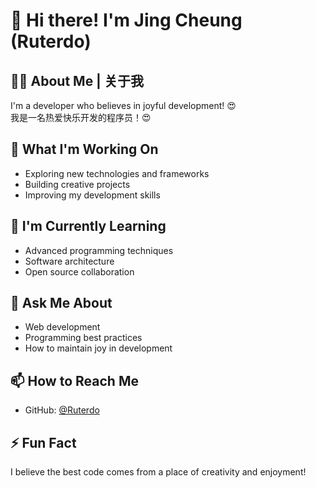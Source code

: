 # 👋 Hi there! I'm Jing Cheung (Ruterdo)

## 🧑‍💻 About Me | 关于我
I'm a developer who believes in joyful development! 😍  
我是一名热爱快乐开发的程序员！😍

## 🔭 What I'm Working On
- Exploring new technologies and frameworks
- Building creative projects
- Improving my development skills

## 🌱 I'm Currently Learning
- Advanced programming techniques
- Software architecture
- Open source collaboration

## 💬 Ask Me About
- Web development
- Programming best practices
- How to maintain joy in development

## 📫 How to Reach Me
- GitHub: [@Ruterdo](https://github.com/Ruterdo)

## ⚡ Fun Fact
I believe the best code comes from a place of creativity and enjoyment!

<!--
**Ruterdo/Ruterdo** is a ✨ _special_ ✨ repository because its `README.md` (this file) appears on your GitHub profile.
-->
